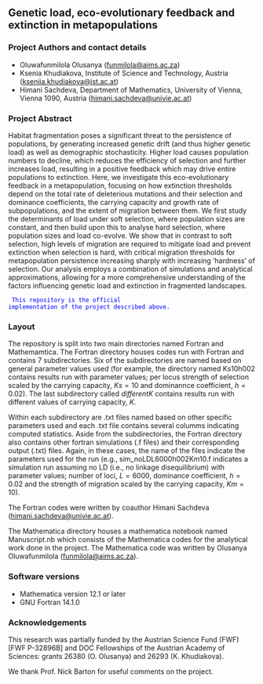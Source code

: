 ## Genetic load, eco-evolutionary feedback and extinction in metapopulations

### Project Authors and contact details

* Oluwafunmilola Olusanya (funmilola@aims.ac.za)
* Ksenia Khudiakova, Institute of Science and Technology, Austria (kseniia.khudiakova@ist.ac.at)
* Himani Sachdeva, Department of Mathematics, University of Vienna, Vienna 1090, Austria (himani.sachdeva@univie.ac.at)


### Project Abstract

Habitat fragmentation poses a significant threat to the persistence of populations, by generating increased genetic drift (and thus higher genetic load) as well as demographic stochasticity. Higher load causes population numbers to decline, which reduces the efficiency of selection and further increases load, resulting in a positive feedback which may drive entire populations to extinction. Here, we investigate this eco-evolutionary feedback in a metapopulation, focusing on how extinction thresholds depend on the total rate of deleterious mutations and their selection and dominance coefficients, the carrying capacity and growth rate of subpopulations, and the extent of migration between them. We first study the determinants of load under soft selection, where population sizes are constant, and then build upon this to analyse hard selection, where population sizes and load co-evolve. We show that in contrast to soft selection, high levels of migration are required to mitigate load and prevent extinction when selection is hard, with critical migration thresholds for metapopulation persistence increasing sharply with increasing ‘hardness’ of selection. Our analysis employs a combination of simulations and analytical approximations, allowing for a more comprehensive understanding of the factors influencing genetic load and extinction in fragmented landscapes.

<code style="color : blue"> This repository is the official implementation of the project described above.</code> 

### Layout

The repository is split into two main directories named Fortran and Mathemamtica. The Fortran directory houses codes run with Fortran and contains 7 subdirectories. Six of the subdirectories are named based on general parameter values used (for example, the directory named Ks10h002 contains results run with parameter values; per locus strength of selection scaled by the carrying capacity, $Ks = 10$ and dominannce coefficient, $h = 0.02$). The last subdirectory called $\textit{differentK}$ contains results run with different values  of carrying capacity, $K$. 

Within each subdirectory are .txt files named based on other specific parameters used and each .txt file contains several columms indicating computed statistics. Aside from the subdirectories, the Fortran directory also contains other fortran simulations (.f files) and their corresponding output (.txt) files. Again, in these cases, the name of the files indicate the parameters used for the run (e.g., sim_noLDL6000h002Km10.f indicates a simulation run assuming no LD (i.e., no linkage disequilibrium) with parameter values; number of loci, $L = 6000$, dominance coefficient, $h = 0.02$ and the strength of migration scaled by the carrying capacity, $Km = 10$). 

The Fortran codes were written by coauthor Himani Sachdeva (himani.sachdeva@univie.ac.at).

The Mathematica directory houses a mathematica notebook named Manuscript.nb which consists of the Mathematica codes for the analytical work done in the project. The Mathematica code was written by Olusanya Oluwafunmilola (funmilola@aims.ac.za).

### Software versions

* Mathematica version 12.1 or later
* GNU Fortran 14.1.0

### Acknowledgements

This research was partially funded by the Austrian Science Fund (FWF) [FWF P-32896B] and DOC Fellowships of the Austrian Academy of Sciences: grants 26380 (O. Olusanya) and 26293 (K. Khudiakova).

We thank Prof. Nick Barton for useful comments on the project.
